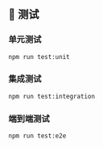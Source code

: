 ## 🧪 测试

### 单元测试
```bash
npm run test:unit
```

### 集成测试
```bash
npm run test:integration
```

### 端到端测试
```bash
npm run test:e2e
```